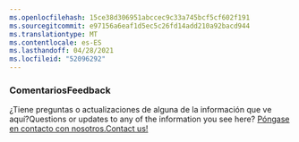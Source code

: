 ```yaml
---
ms.openlocfilehash: 15ce38d306951abccec9c33a745bcf5cf602f191
ms.sourcegitcommit: e97156a6eaf1d5ec5c26fd14add210a92bacd944
ms.translationtype: MT
ms.contentlocale: es-ES
ms.lasthandoff: 04/28/2021
ms.locfileid: "52096292"
---
```

### <a name="feedback"></a><span data-ttu-id="8fd64-101">Comentarios</span><span class="sxs-lookup"><span data-stu-id="8fd64-101">Feedback</span></span>

<span data-ttu-id="8fd64-102">¿Tiene preguntas o actualizaciones de alguna de la información que ve aquí?</span><span class="sxs-lookup"><span data-stu-id="8fd64-102">Questions or updates to any of the information you see here?</span></span> <span data-ttu-id="8fd64-103"><a href="https://aka.ms/AppComplianceQuestions" target="_blank">Póngase en contacto con nosotros.</a></span><span class="sxs-lookup"><span data-stu-id="8fd64-103"><a href="https://aka.ms/AppComplianceQuestions" target="_blank">Contact us!</a></span></span>